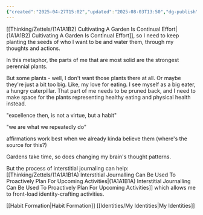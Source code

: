 ```yaml
---
{"created":"2025-04-27T15:02","updated":"2025-08-03T13:50","dg-publish":true,"noteIcon":"butterfly","dg-path":"Zettels/(1A1A1B1) My Daily Actions And Thoughts Cultivate My Garden Of Identity.md","permalink":"/zettels/1-a1-a1-b1-my-daily-actions-and-thoughts-cultivate-my-garden-of-identity/","dgPassFrontmatter":true}
---
```


[[Thinking/Zettels/(1A1A1B2) Cultivating A Garden Is Continual Effort\|(1A1A1B2) Cultivating A Garden Is Continual Effort]], so I need to keep planting the seeds of who I want to be and water them, through my thoughts and actions. 

In this metaphor, the parts of me that are most solid are the strongest perennial plants. 

But some plants - well, I don't want those plants there at all. Or maybe they're just a bit too big. Like, my love for eating. I see myself as a big eater, a hungry caterpillar. That part of me needs to be pruned back, and I need to make space for the plants representing healthy eating and physical health instead. 

"excellence then, is not a virtue, but a habit"

"we are what we repeatedly do"

affirmations work best when we already kinda believe them (where's the source for this?)

Gardens take time, so does changing my brain's thought patterns. 

But the process of interstitial journaling can help: [[Thinking/Zettels/(1A1A1B1A) Interstitial Journalling Can Be Used To Proactively Plan For Upcoming Activities\|(1A1A1B1A) Interstitial Journalling Can Be Used To Proactively Plan For Upcoming Activities]] which allows me to front-load identity-crafting activities. 

[[Habit Formation\|Habit Formation]] 
[[Identities/My Identities\|My Identities]]